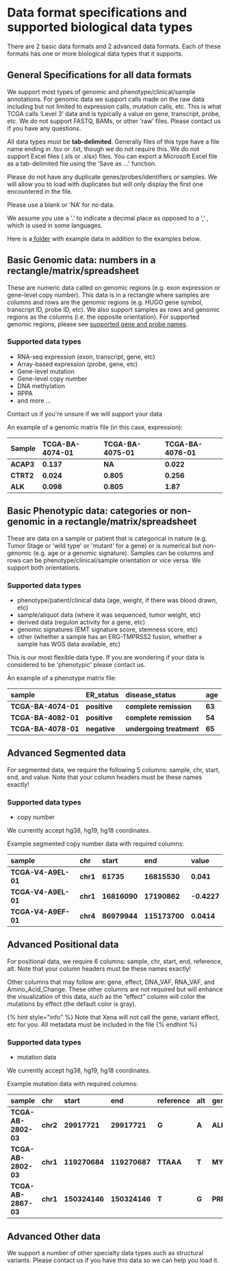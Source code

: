 # Data format specifications and supported biological data types

There are 2 basic data formats and 2 advanced data formats. Each of these formats has one or more biological data types that it supports.

## General Specifications for all data formats

We support most types of genomic and phenotype/clinical/sample annotations. For genomic data we support calls made on the raw data including but not limited to expression calls, mutation calls, etc. This is what TCGA calls ‘Level 3’ data and is typically a value on gene, transcript, probe, etc. We do not support FASTQ, BAMs, or other ‘raw’ files. Please contact us if you have any questions.

All data types must be **tab-delimited**. Generally files of this type have a file name ending in .tsv or .txt, though we do not require this. We do not support Excel files \(.xls or .xlsx\) files. You can export a Microsoft Excel file as a tab-delimited file using the 'Save as ...' function.

Please do not have any duplicate genes/probes/identifiers or samples. We will allow you to load with duplicates but will only display the first one encountered in the file.

Please use a blank or ‘NA’ for no data.

We assume you use a '.' to indicate a decimal place as opposed to a ',' , which is used in some  languages.

Here is a[ folder](https://drive.google.com/file/d/0BxeGFxkAhivXVkwyMmh2cVZ6U00) with example data in addition to the examples below.

## **Basic Genomic data: numbers in a rectangle/matrix/spreadsheet**

These are numeric data called on genomic regions \(e.g. exon expression or gene-level copy number\). This data is in a rectangle where samples are columns and rows are the genomic regions \(e.g. HUGO gene symbol, transcript ID, probe ID, etc\). We also support samples as rows and genomic regions as the columns \(i.e. the opposite orientation\). For supported genomic regions, please see [supported gene and probe names](supported-gene-and-probe-names.md).

### Supported data types

* RNA-seq expression \(exon, transcript, gene, etc\)
* Array-based expression \(probe, gene, etc\)
* Gene-level mutation
* Gene-level copy number
* DNA methylation
* RPPA
* and more ...

Contact us if you're unsure if we will support your data

An example of a genomic matrix file \(in this case, expression\):

| **Sample** | **TCGA-BA-4074-01** | **TCGA-BA-4075-01** | **TCGA-BA-4076-01** |
| :--- | :--- | :--- | :--- |
| **ACAP3** | **0.137** | **NA** | **0.022** |
| **CTRT2** | **0.024** | **0.805** | **0.256** |
| **ALK** | **0.098** | **0.805** | **1.87** |

## Basic Phenotypic data: categories or non-genomic in a rectangle/**matrix/spreadsheet**

These are data on a sample or patient that is categorical in nature \(e.g. Tumor Stage or 'wild type' or 'mutant' for a gene\) or is numerical but non-genomic \(e.g. age or a genomic signature\). Samples can be columns and rows can be phenotype/clinical/sample orientation or vice versa. We support both orientations.

### Supported data types

* phenotype/patient/clinical data \(age, weight, if there was blood drawn, etc\)
* sample/aliquot data \(where it was sequenced, tumor weight, etc\)
* derived data \(regulon activity for a gene, etc\)
* genomic signatures \(EMT signature score, stemness score, etc\)
* other \(whether a sample has an ERG-TMPRSS2 fusion, whether a sample has WGS data available, etc\)

This is our most flexible data type. If you are wondering if your data is considered to be 'phenotypic' please contact us.

An example of a phenotype matrix file:

| **sample** | **ER\_status** | **disease\_status** | **age** |
| :--- | :--- | :--- | :--- |
| **TCGA-BA-4074-01** | **positive** | **complete remission** | **63** |
| **TCGA-BA-4082-01** | **positive** | **complete remission** | **54** |
| **TCGA-BA-4078-01** | **negative** | **undergoing treatment** | **65** |

## **Advanced Segmented data**

For segmented data, we require the following 5 columns: sample, chr, start, end, and value. Note that your column headers must be these names exactly!

### Supported data types

* copy number

We currently accept hg38, hg19, hg18 coordinates.

Example segmented copy number data with required columns:

| **sample** | **chr** | **start** | **end** | **value** |
| :--- | :--- | :--- | :--- | :--- |
| **TCGA-V4-A9EL-01** | **chr1** | **61735**   | **16815530** | **0.041** |
| **TCGA-V4-A9EL-01** | **chr1** | **16816090** | **17190862** | **-0.4227** |
| **TCGA-V4-A9EF-01** | **chr4** | **86979944** | **115173700** | **0.0414** |

## **Advanced Positional data**

For positional data, we require 6 columns: sample, chr, start, end, reference, alt. Note that your column headers must be these names exactly!

Other columns that may follow are: gene, effect, DNA\_VAF, RNA\_VAF, and Amino\_Acid\_Change. These other columns are not required but will enhance the visualization of this data, such as the “effect” column will color the mutations by effect \(the default color is gray\).

{% hint style="info" %}
Note that Xena will not call the gene, variant effect, etc for you. All metadata must be included in the file
{% endhint %}

### Supported data types

* mutation data

We currently accept hg38, hg19, hg18 coordinates.

Example mutation data with required columns:

| **sample** | **chr** | **start** | **end** | **reference** | **alt** | **gene** |
| :--- | :--- | :--- | :--- | :--- | :--- | :--- |
| **TCGA-AB-2802-03** | **chr2** | **29917721** | **29917721** | **G** | **A** | **ALK** |
| **TCGA-AB-2802-03** | **chr1** | **119270684** | **119270687** | **TTAAA** | **T** | **MYC** |
| **TCGA-AB-2867-03** | **chr1** | **150324146** | **150324146** | **T** | **G** | **PRPF3** |

## **Advanced Other data**

We support a number of other specialty data types such as structural variants. Please contact us if you have this data so we can help you load it.

